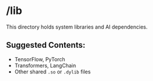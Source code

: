 # /lib
This directory holds system libraries and AI dependencies.

## Suggested Contents:
- TensorFlow, PyTorch
- Transformers, LangChain
- Other shared `.so` or `.dylib` files
